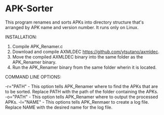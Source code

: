 # APK-Sorter
This program renames and sorts APKs into directory structure that's arranged by APK name and version number. It runs only on Linux.

INSTALLATION:
1. Compile APK_Renamer.c
2. Download and compile AXMLDEC https://github.com/ytsutano/axmldec.
3. Move the compiled AXMLDEC binary into the same folder as the APK_Renamer binary.
4. Run the APK_Renamer binary from the same folder wherin it is located.

COMMAND LINE OPTIONS:

-r="PATH" - This option tells APK_Renamer where to find the APKs that are to be sorted. Replace PATH with the path of the folder containing the APKs.
-o="PATH" - This option tells APK_Renamer where to output the processed APKs. 
-l="NAME" - This options tells APK_Renmaer to create a log file. Replace NAME with the desired name for the log file.
